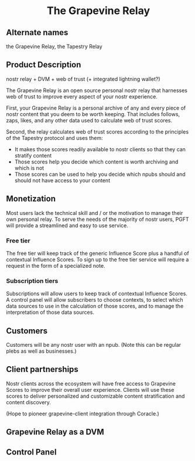 # <p align="center">The Grapevine Relay</p>

## Alternate names

the Grapevine Relay, the Tapestry Relay

## Product Description

nostr relay + DVM + web of trust (+ integrated lightning wallet?)

The Grapevine Relay is an open source personal nostr relay that harnesses web of trust to improve every aspect of your nostr experience. 

First, your Grapevine Relay is a personal archive of any and every piece of nostr content that you deem to be worth keeping. That includes follows, zaps, likes, and any other data used to calculate web of trust scores. 

Second, the relay calculates web of trust scores according to the principles of the Tapestry protocol and uses them:
- It makes those scores readily available to nostr clients so that they can stratify content
- Those scores help you decide which content is worth archiving and which is not
- Those scores can be used to help you decide which npubs should and should not have access to your content

## Monetization

Most users lack the technical skill and / or the motivation to manage their own personal relay. To serve the needs of the majority of nostr users, PGFT will provide a streamlined and easy to use service.

### Free tier

The free tier will keep track of the generic Influence Score plus a handful of contextual Influence Scores. To sign up to the free tier service will require a request in the form of a specialized note.

### Subscription tiers

Subscriptions will allow users to keep track of contextual Influence Scores. A control panel will allow subscribers to choose contexts, to select which data sources to use in the calculation of those scores, and to manage the interpretation of those data sources.

## Customers

Customers will be any nostr user with an npub. (Note this can be regular plebs as well as businesses.)

## Client partnerships

Nostr clients across the ecosystem will have free access to Grapevine Scores to improve their overall user experience. Clients will use these scores to deliver personalized and customizable content stratification and content discovery.

(Hope to pioneer grapevine-client integration through Coracle.)

## Grapevine Relay as a DVM

## Control Panel

